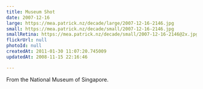 ```yaml
---
title: Museum Shot
date: 2007-12-16
large: https://mea.patrick.nz/decade/large/2007-12-16-2146.jpg
small: https://mea.patrick.nz/decade/small/2007-12-16-2146.jpg
smallRetina: https://mea.patrick.nz/decade/small/2007-12-16-2146@2x.jpg
flickrUrl: null
photoId: null
createdAt: 2011-01-30 11:07:20.745009
updatedAt: 2008-11-15 22:16:46

---
```

From the National Museum of Singapore.
